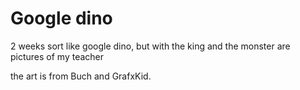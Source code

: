 # Google dino

2 weeks
sort like google dino, but with the king and the monster are pictures of my teacher 

the art is from Buch and GrafxKid.

